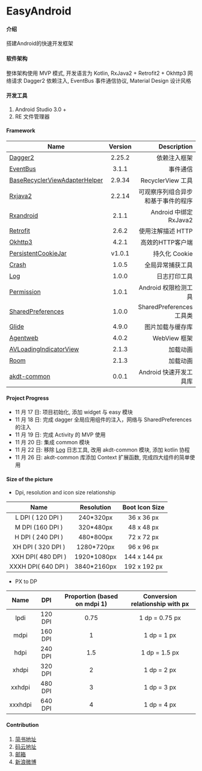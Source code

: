 # EasyAndroid

#### 介绍
搭建Android的快速开发框架

#### 软件架构
整体架构使用 MVP 模式, 开发语言为 Kotlin, RxJava2 + Retrofit2 + Okhttp3 网络请求 Dagger2 依赖注入, EventBus 事件通信协议, Material Design 设计风格

#### 开发工具

1.  Android Studio 3.0 +
2.  RE 文件管理器

#### Framework

| Name        | Version           | Description  |
| ------------- |:-------------:| -----:|
| [Dagger2](https://dagger.dev/)      | 2.25.2 | 依赖注入框架 |
| [EventBus](http://greenrobot.org/eventbus/)      | 3.1.1 | 事件通信 |
| [BaseRecyclerViewAdapterHelper](https://github.com/CymChad/BaseRecyclerViewAdapterHelper)      | 2.9.34 | RecyclerView 工具 |
| [Rxjava2](https://github.com/ReactiveX/RxJava)      | 2.2.14 | 可观察序列组合异步和基于事件的程序 |
| [Rxandroid](https://github.com/ReactiveX/RxAndroid)      | 2.1.1 | Android 中绑定 RxJava2 |
| [Retrofit](http://square.github.io/retrofit/)      | 2.6.2 | 使用注解描述 HTTP |
| [Okhttp3](http://square.github.io/okhttp/)      | 4.2.1 | 高效的HTTP客户端 |
| [PersistentCookieJar](https://github.com/franmontiel/PersistentCookieJar)      | v1.0.1 | 持久化 Cookie |
| [Crash](https://github.com/mazaiting/Crash)      | 1.0.5 | 全局异常捕获工具 |
| [Log](https://github.com/mazaiting/Log)      | 1.0.0 | 日志打印工具 |
| [Permission](https://github.com/mazaiting/permission_android)      | 1.0.1 | Android 权限检测工具 |
| [SharedPreferences](https://github.com/mazaiting/SharedPreferencesUtil)      | 1.0.0 | SharedPreferences 工具类 |
| [Glide](https://github.com/bumptech/glide)      | 4.9.0 | 图片加载与缓存库 |
| [Agentweb](https://github.com/Justson/AgentWeb)      | 4.0.2 | WebView 框架 |
| [AVLoadingIndicatorView](https://github.com/81813780/AVLoadingIndicatorView)      | 2.1.3 | 加载动画 |
| [Room](https://github.com/81813780/AVLoadingIndicatorView)      | 2.1.3 | 加载动画 |
| [akdt-common](https://gitee.com/mazaiting/EasyAndroid/tree/master/common)      | 0.0.1 | Android 快速开发工具库 |


#### Project Progress

- 11 月 17 日: 项目初始化, 添加 widget 与 easy 模块
- 11 月 18 日: 完成 dagger 全局应用组件的注入，网络与 SharedPreferences 的注入
- 11 月 19 日: 完成 Activity 的 MVP 使用
- 11 月 20 日: 集成 common 模块
- 11 月 22 日: 移除 [Log](https://github.com/mazaiting/Log) 日志工具, 改用 akdt-common 模块, 添加 kotlin 协程
- 11 月 26 日: akdt-common 库添加 Context 扩展函数, 完成四大组件的简单使用

#### Size of the picture 

- Dpi, resolution and icon size relationship

| Name        | Resolution           | Boot Icon Size  |
|:-------------:|:-------------:|:-----:|
| L DPI ( 120 DPI ) | 240*320px | 36 x 36 px |
| M DPI (160 DPI ) | 320*480px | 48 x 48 px |
| H DPI ( 240 DPI ) | 480*800px | 72 x 72 px |
| XH DPI ( 320 DPI ) | 1280*720px | 96 x 96 px |
| XXH DPI( 480 DPI ) | 1920*1080px | 144 x 144 px |
| XXXH DPI( 640 DPI ) | 3840*2160px | 192 x 192 px |

- PX to DP

| Name        | DPI           | Proportion (based on mdpi 1)  | Conversion relationship with px |
|:-------------:|:-------------:|:----------:|:----------:|
| lpdi | 120 DPI | 0.75 | 1 dp = 0.75 px |
| mdpi | 160 DPI | 1 | 1 dp = 1 px |
| hdpi | 240 DPI | 1.5 | 1 dp = 1.5 px |
| xhdpi	 | 320 DPI | 2 | 1 dp = 2 px |
| xxhdpi | 480 DPI | 3 | 1 dp = 3 px |
| xxxhdpi | 640 DPI | 4 | 1 dp = 4 px |

#### Contribution

1. [简书地址](https://www.jianshu.com/u/5d2cb4bfeb15)
2. [码云地址](https://gitee.com/)
3. [邮箱](mailto:zaitingma@foxmail.com)
4. [新浪微博](http://blog.sina.com.cn/mazaiting)

